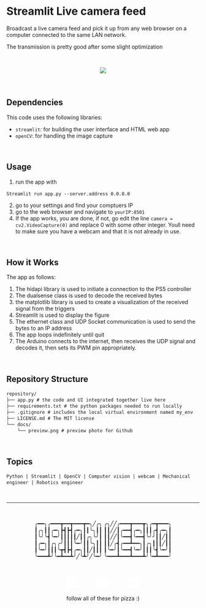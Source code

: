 
# Streamlit Live camera feed
Broadcast a live camera feed and pick it up from any web browser on a computer connected to the same LAN network.  

The transmission is pretty good after some slight optimization

&nbsp;

<div align="center"><img src="docs/preview.png" width="800"></div>

&nbsp;

## Dependencies

This code uses the following libraries:
- `streamlit`: for building the user interface and HTML web app 
- `openCV`: for handling the image capture

&nbsp;

## Usage
1. run the app with
```
Streamlit run app.py --server.address 0.0.0.0
```
2. go to your settings and find your comptuers IP
3. go to the web browser and navigate to `yourIP:8501`
4. If the app works, you are done, if not, go edit the line `camera = cv2.VideoCapture(0)` and replace 0 with some other integer. Youll need to make sure you have a webcam and that it is not already in use. 

&nbsp;

## How it Works

The app as follows:
1. The hidapi library is used to initiate a connection to the PS5 controller
2. The dualsense class is used to decode the received bytes
4. the matplotlib library is used to create a visualization of the received signal from the triggers
3. Streamlit is used to display the figure
4. The ethernet class and UDP Socket communication is used to send the bytes to an IP address
5. The app loops indefinitely until quit
6. The Arduino connects to the internet, then receives the UDP signal and decodes it, then sets its PWM pin appropriately. 

&nbsp;

## Repository Structure
```
repository/
├── app.py # the code and UI integrated together live here
├── requirements.txt # the python packages needed to run locally
├── .gitignore # includes the local virtual environment named my_env
├── LICENSE.md # The MIT license
└── docs/
    └── preview.png # preview photo for Github
```

&nbsp;

## Topics 
```
Python | Streamlit | OpenCV | Computer vision | webcam | Mechanical engineer | Robotics engineer
```
&nbsp;

<hr>

&nbsp;

<div align="center">



╭━━╮╭━━━┳━━┳━━━┳━╮╱╭╮        ╭╮╱╱╭━━━┳━━━┳╮╭━┳━━━╮
┃╭╮┃┃╭━╮┣┫┣┫╭━╮┃┃╰╮┃┃        ┃┃╱╱┃╭━━┫╭━╮┃┃┃╭┫╭━╮┃
┃╰╯╰┫╰━╯┃┃┃┃┃╱┃┃╭╮╰╯┃        ┃┃╱╱┃╰━━┫╰━━┫╰╯╯┃┃╱┃┃
┃╭━╮┃╭╮╭╯┃┃┃╰━╯┃┃╰╮┃┃        ┃┃╱╭┫╭━━┻━━╮┃╭╮┃┃┃╱┃┃
┃╰━╯┃┃┃╰┳┫┣┫╭━╮┃┃╱┃┃┃        ┃╰━╯┃╰━━┫╰━╯┃┃┃╰┫╰━╯┃
╰━━━┻╯╰━┻━━┻╯╱╰┻╯╱╰━╯        ╰━━━┻━━━┻━━━┻╯╰━┻━━━╯
  


&nbsp;


<a href="https://twitter.com/BrianJosephLeko"><img src="https://raw.githubusercontent.com/BrianLesko/BrianLesko/f7be693250033b9d28c2224c9c1042bb6859bfe9/.socials/svg-white/x-logo-white.svg" width="30" alt="X Logo"></a> &nbsp; &nbsp; &nbsp; &nbsp; &nbsp; &nbsp; <a href="https://github.com/BrianLesko"><img src="https://raw.githubusercontent.com/BrianLesko/BrianLesko/f7be693250033b9d28c2224c9c1042bb6859bfe9/.socials/svg-white/github-mark-white.svg" width="30" alt="GitHub"></a> &nbsp; &nbsp; &nbsp; &nbsp; &nbsp; &nbsp; <a href="https://www.linkedin.com/in/brianlesko/"><img src="https://raw.githubusercontent.com/BrianLesko/BrianLesko/f7be693250033b9d28c2224c9c1042bb6859bfe9/.socials/svg-white/linkedin-icon-white.svg" width="30" alt="LinkedIn"></a>

follow all of these for pizza :)

</div>


&nbsp;



